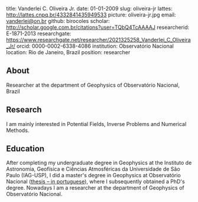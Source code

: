 title: Vanderlei C. Oliveira Jr.
date: 01-01-2009
slug: oliveira-jr
lattes: http://lattes.cnpq.br/4332841435949533
picture: oliveira-jr.jpg
email: vanderlei@on.br
github: birocoles
scholar: http://scholar.google.com.br/citations?user=TQbQ4TcAAAAJ
researcherid: E-1871-2013
researchgate: https://www.researchgate.net/researcher/2021325258_Vanderlei_C_Oliveira_Jr/
orcid: 0000-0002-6338-4086
institution: Observatório Nacional
location: Rio de Janeiro, Brazil
position: researcher

## About

Researcher at the department of Geophysics of Observatório Nacional, Brazil

## Research

I am mainly interested in Potential Fields, Inverse Problems and Numerical
Methods.

## Education

After completing my undergraduate degree in Geophysics at the Instituto de
Astronomia, Geofísica e Ciências Atmosféricas da Universidade de São Paulo
(IAG-USP), I did a master's degree in Geophysics at Observatório Nacional
([thesis – in
portuguese](http://www.on.br/conteudo/dppg_e_iniciacao/dppg/ferramenta_teses/teses/GEOFISICA/%5B262_36-45_C%5Dvanderlei_dissertacao.pdf)),
where I subsequently obtained a PhD's degree.
Nowadays I am a researcher at the department of Geophysics of Observatório
Nacional.
